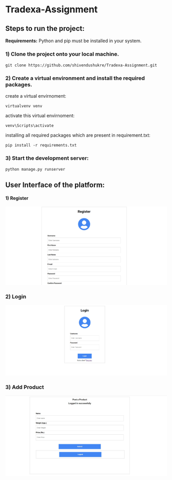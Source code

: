 # Tradexa-Assignment

## Steps to run the project:
	
**Requirements:** Python and pip must be installed in your system.

### 1) Clone the project onto your local machine.

	git clone https://github.com/shivendushukre/Tradexa-Assignment.git

### 2) Create a virtual environment and install the required packages.


create a virtual envirnoment:

	virtualvenv venv

activate this virtual envirnoment:

	venv\Scripts\activate

installing all required packages which are present in requirement.txt:

	pip install -r requirements.txt

### 3) Start the development server:

	python manage.py runserver

</p>
</details>

## User Interface of the platform:
#### 1) Register
![Login](./screenshots/register.jpg)

### 2) Login
![Instructions](./screenshots/login.jpg)

### 3) Add Product
![Spin the Wheel](./screenshots/add_product.jpg)
